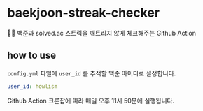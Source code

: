 # baekjoon-streak-checker

🏃‍♀️ 백준과 solved.ac 스트릭을 깨트리지 않게 체크해주는 Github Action

## how to use

`config.yml` 파일에 `user_id` 를 추적할 백준 아이디로 설정합니다.

```yaml
user_id: howlism
```

Github Action 크론잡에 따라 매일 오후 11시 50분에 실행됩니다.
